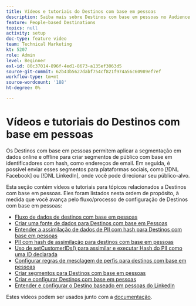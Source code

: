 ```yaml
---
title: Vídeos e tutoriais do Destinos com base em pessoas
description: Saiba mais sobre Destinos com base em pessoas no Audience Manager. Descubra como aplicar a segmentação em dados online e offline para criar segmentos de público com base em identificadores com hash, como endereços de email e muito mais!
feature: People-based Destinations
topics: null
activity: setup
doc-type: feature video
team: Technical Marketing
kt: 5207
role: Admin
level: Beginner
exl-id: 80c37014-896f-4ed1-8673-a135ef3063d5
source-git-commit: 62b43b5627dabf754cf821f974a56c60989ef7ef
workflow-type: tm+mt
source-wordcount: '188'
ht-degree: 0%

---
```


# Vídeos e tutoriais do Destinos com base em pessoas

Os Destinos com base em pessoas permitem aplicar a segmentação em dados online e offline para criar segmentos de público com base em identificadores com hash, como endereços de email. Em seguida, é possível enviar esses segmentos para plataformas sociais, como [!DNL Facebook] ou [!DNL LinkedIn], onde você pode direcionar seu público-alvo.

Esta seção contém vídeos e tutoriais para tópicos relacionados a Destinos com base em pessoas. Eles foram listados nesta ordem de propósito, à medida que você avança pelo fluxo/processo de configuração de Destinos com base em pessoas:

* [Fluxo de dados de destinos com base em pessoas](people-based-destinations-data-flow.md)
* [Criar uma fonte de dados para Destinos com base em Pessoas](creating-a-data-source-for-people-based-destinations.md)
* [Entender a assimilação de dados de PII com hash para Destinos com base em pessoas](understanding-hashed-pii-data-ingestion-for-people-based-destinations.md)
* [PII com hash de assimilação para destinos com base em pessoas](ingesting-hashed-pii-for-people-based-destinations.md)
* [Uso de setCustomerIDs() para assimilar e executar Hash do PII como uma ID declarada](using-setcustomerids-to-ingest-and-hash-pii-as-a-declared-id.md)
* [Configurar regras de mesclagem de perfis para destinos com base em pessoas](configuring-profile-merge-rules-for-people-based-destinations.md)
* [Criar segmentos para Destinos com base em pessoas](creating-segments-for-people-based-destinations.md)
* [Criar e configurar Destinos com base em pessoas](create-and-configure-people-based-destinations.md)
* [Entender e configurar o Destino baseado em pessoas do LinkedIn](understanding-and-configuring-the-linkedin-pbd.md)

Estes vídeos podem ser usados junto com a [documentação](https://experienceleague.adobe.com/docs/audience-manager/user-guide/features/destinations/people-based/people-based-destinations-overview.html).
